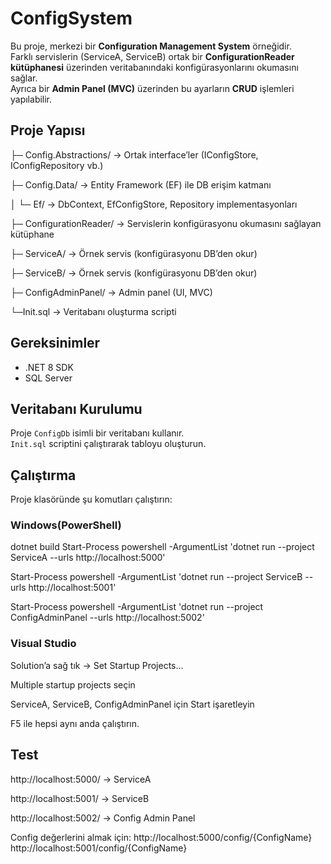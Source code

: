 # ConfigSystem

Bu proje, merkezi bir **Configuration Management System** örneğidir.  
Farklı servislerin (ServiceA, ServiceB) ortak bir **ConfigurationReader kütüphanesi** üzerinden veritabanındaki konfigürasyonlarını okumasını sağlar.  
Ayrıca bir **Admin Panel (MVC)** üzerinden bu ayarların **CRUD** işlemleri yapılabilir.


##  Proje Yapısı

├─ Config.Abstractions/ → Ortak interface’ler (IConfigStore, IConfigRepository vb.)

├─ Config.Data/ → Entity Framework (EF) ile DB erişim katmanı

│ └─ Ef/ → DbContext, EfConfigStore, Repository implementasyonları

├─ ConfigurationReader/ → Servislerin konfigürasyonu okumasını sağlayan kütüphane

├─ ServiceA/ → Örnek servis (konfigürasyonu DB’den okur)

├─ ServiceB/ → Örnek servis (konfigürasyonu DB’den okur)

├─ ConfigAdminPanel/ → Admin panel (UI, MVC)

└─Init.sql → Veritabanı oluşturma scripti

##  Gereksinimler

- .NET 8 SDK
- SQL Server

##  Veritabanı Kurulumu

Proje `ConfigDb` isimli bir veritabanı kullanır.  
`Init.sql` scriptini çalıştırarak tabloyu oluşturun.

## Çalıştırma

Proje klasöründe şu komutları çalıştırın:

### Windows(PowerShell)


dotnet build
Start-Process powershell -ArgumentList 'dotnet run --project ServiceA --urls http://localhost:5000'

Start-Process powershell -ArgumentList 'dotnet run --project ServiceB --urls http://localhost:5001'

Start-Process powershell -ArgumentList 'dotnet run --project ConfigAdminPanel --urls http://localhost:5002'

### Visual Studio


Solution’a sağ tık → Set Startup Projects…

Multiple startup projects seçin

ServiceA, ServiceB, ConfigAdminPanel için Start işaretleyin

F5 ile hepsi aynı anda çalıştırın.

## Test

http://localhost:5000/ → ServiceA

http://localhost:5001/ → ServiceB

http://localhost:5002/ → Config Admin Panel

Config değerlerini almak için:
http://localhost:5000/config/{ConfigName}
http://localhost:5001/config/{ConfigName}

